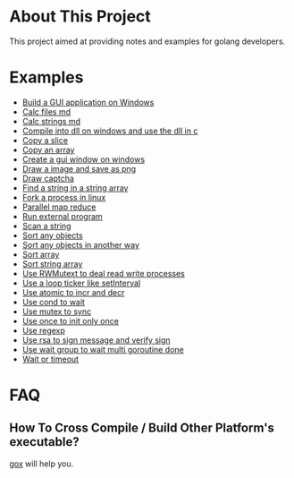 About This Project
==================
This project aimed at providing notes and examples for golang developers.

Examples
========

<!-- EXAMPLES BEGIN -->
- [Build a GUI application on Windows](./build-a-GUI-application-on-Windows)
- [Calc files md](./calc-files-md)
- [Calc strings md](./calc-strings-md)
- [Compile into dll on windows and use the dll in c](./compile-into-dll-on-windows-and-use-the-dll-in-c)
- [Copy a slice](./copy-a-slice)
- [Copy an array](./copy-an-array)
- [Create a gui window on windows](./create-a-gui-window-on-windows)
- [Draw a image and save as png](./draw-a-image-and-save-as-png)
- [Draw captcha](./draw-captcha)
- [Find a string in a string array](./find-a-string-in-a-string-array)
- [Fork a process in linux](./fork-a-process-in-linux)
- [Parallel map reduce](./parallel-map-reduce)
- [Run external program](./run-external-program)
- [Scan a string](./scan-a-string)
- [Sort any objects](./sort-any-objects)
- [Sort any objects in another way](./sort-any-objects-in-another-way)
- [Sort array](./sort-array)
- [Sort string array](./sort-string-array)
- [Use RWMutext to deal read write processes](./use-RWMutext-to-deal-read-write-processes)
- [Use a loop ticker  like setInterval](./use-a-loop-ticker--like-setInterval)
- [Use atomic to incr and decr](./use-atomic-to-incr-and-decr)
- [Use cond to wait](./use-cond-to-wait)
- [Use mutex to sync](./use-mutex-to-sync)
- [Use once to init only once](./use-once-to-init-only-once)
- [Use regexp](./use-regexp)
- [Use rsa to sign message and verify sign](./use-rsa-to-sign-message-and-verify-sign)
- [Use wait group to wait multi goroutine done](./use-wait-group-to-wait-multi-goroutine-done)
- [Wait or timeout](./wait-or-timeout)
<!-- EXAMPLES END -->

FAQ
===

How To Cross Compile / Build Other Platform's executable?
--------------------------------------------------------

[gox](https://github.com/mitchellh/gox) will help you.
